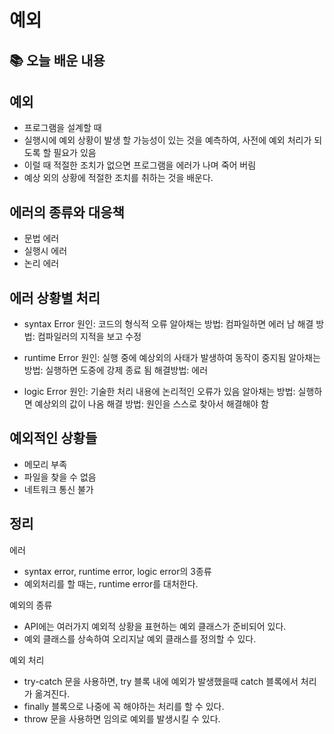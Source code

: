 # 예외

## 📚 오늘 배운 내용

## 예외
- 프로그램을 설계할 때 
- 실행시에 예외 상황이 발생 할 가능성이 있는 것을 예측하여, 사전에 예외 처리가 되도록 할 필요가 있음
- 이럴 때 적절한 조치가 없으면 프로그램을 에러가 나며 죽어 버림
- 예상 외의 상황에 적절한 조치를 취하는 것을 배운다. 

## 에러의 종류와 대응책
- 문법 에러
- 실행시 에러
- 논리 에러

## 에러 상황별 처리
- syntax Error
원인: 코드의 형식적 오류
알아채는 방법: 컴파일하면 에러 남
해결 방법: 컴파일러의 지적을 보고 수정

- runtime Error
원인: 실행 중에 예상외의 사태가 발생하여 동작이 중지됨
알아채는 방법: 실행하면 도중에 강제 종료 됨
해결방법: 에러

- logic Error
원인: 기술한 처리 내용에 논리적인 오류가 있음 
알아채는 방법: 실행하면 예상외의 값이 나옴
해결 방법: 원인을 스스로 찾아서 해결해야 함 

## 예외적인 상황들
- 메모리 부족
- 파일을 찾을 수 없음
- 네트워크 통신 불가

## 정리
에러
- syntax error, runtime error, logic error의 3종류
- 예외처리를 할 때는, runtime error를 대처한다.

예외의 종류
- API에는 여러가지 예외적 상황을 표현하는 예외 클래스가 준비되어 있다.
- 예외 클래스를 상속하여 오리지날 예외 클래스를 정의할 수 있다.

예외 처리
-  try-catch 문을 사용하면, try 블록 내에 예외가 발생했을때 catch 블록에서 처리가 옮겨진다. 
-  finally 블록으로 나중에 꼭 해야하는 처리를 할 수 있다.
-  throw 문을 사용하면 임의로 예외를 발생시킬 수 있다. 




